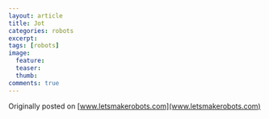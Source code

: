 ```yaml
---
layout: article
title: Jot
categories: robots
excerpt:
tags: [robots]
image:
  feature:
  teaser:
  thumb:
comments: true
---
```


Originally posted on [www.letsmakerobots.com](www.letsmakerobots.com)
